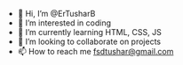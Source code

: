 - 👋 Hi, I’m @ErTusharB
- 👀 I’m interested in coding
- 🌱 I’m currently learning HTML, CSS, JS
- 💞️ I’m looking to collaborate on projects
- 📫 How to reach me fsdtushar@gmail.com

<!---
ErTusharB/ErTusharB is a ✨ special ✨ repository because its `README.md` (this file) appears on your GitHub profile.
You can click the Preview link to take a look at your changes.
--->
